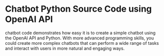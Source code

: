 # Chatbot Python Source Code using OpenAI API
 chatbot code demonstrates how easy it is to create a simple chatbot using the OpenAI API and Python. With more advanced programming skills, you could create more complex chatbots that can perform a wide range of tasks and interact with users in more natural and engaging ways.
